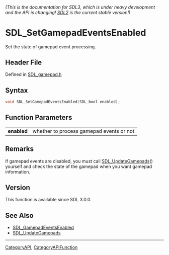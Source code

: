###### (This is the documentation for SDL3, which is under heavy development and the API is changing! [SDL2](https://wiki.libsdl.org/SDL2/) is the current stable version!)
# SDL_SetGamepadEventsEnabled

Set the state of gamepad event processing.

## Header File

Defined in [SDL_gamepad.h](https://github.com/libsdl-org/SDL/blob/main/include/SDL3/SDL_gamepad.h)

## Syntax

```c
void SDL_SetGamepadEventsEnabled(SDL_bool enabled);

```

## Function Parameters

|                 |                                          |
| --------------- | ---------------------------------------- |
| **enabled**     | whether to process gamepad events or not |

## Remarks

If gamepad events are disabled, you must call
[SDL_UpdateGamepads](SDL_UpdateGamepads)() yourself and check the state of
the gamepad when you want gamepad information.

## Version

This function is available since SDL 3.0.0.

## See Also

* [SDL_GamepadEventsEnabled](SDL_GamepadEventsEnabled)
* [SDL_UpdateGamepads](SDL_UpdateGamepads)

----
[CategoryAPI](CategoryAPI), [CategoryAPIFunction](CategoryAPIFunction)

